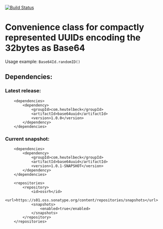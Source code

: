 [![Build Status](https://github.com/heutelbeck/base64uuid/workflows/build/badge.svg)](https://github.com/heutelbeck/base64uuid/actions)

# Convenience class for compactly represented UUIDs encoding the 32bytes as Base64

Usage example: `Base64Id.randomID()`

## Dependencies:

### Latest release:

```
	<dependencies>
		<dependency>
			<groupId>com.heutelbeck</groupId>
			<artifactId>base64uuid</artifactId>
			<version>1.0.0</version>
		</dependency>
	</dependencies>
```

### Current snapshot:

```
	<dependencies>
		<dependency>
			<groupId>com.heutelbeck</groupId>
			<artifactId>base64uuid</artifactId>
			<version>1.0.1-SNAPSHOT</version>
		</dependency>
	</dependencies>
	
	<repositories>
		<repository>
			<id>ossrh</id>
			<url>https://s01.oss.sonatype.org/content/repositories/snapshots</url>
			<snapshots>
				<enabled>true</enabled>
			</snapshots>
		</repository>
	</repositories>
```

